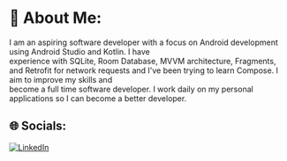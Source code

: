 # 💫 About Me:
 I am an aspiring software developer with a focus on Android development using Android Studio and Kotlin. I have<br>experience with SQLite, Room Database, MVVM architecture, Fragments, and Retrofit for network requests and I've been trying to learn Compose. I aim to improve my skills and<br>become a full time software developer. I work daily on my personal applications so I can become a better developer. 

## 🌐 Socials:
[![LinkedIn](https://img.shields.io/badge/LinkedIn-%230077B5.svg?logo=linkedin&logoColor=white)](https://www.linkedin.com/in/petros-lyros-5285a4279/) 

